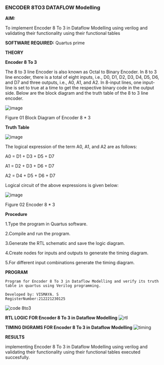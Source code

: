 ### ENCODER 8TO3 DATAFLOW Modelling

**AIM:**

To implement  Encoder 8 To 3 in Dataflow Modelling using verilog and validating their functionality using their functional tables

**SOFTWARE REQUIRED:** Quartus prime

**THEORY**

**Encoder 8 To 3**

The 8 to 3 line Encoder is also known as Octal to Binary Encoder. In 8 to 3 line encoder, there is a total of eight inputs, i.e., D0, D1, D2, D3, D4, D5, D6, and D7 and three outputs, i.e., A0, A1, and A2. In 8-input lines, one input-line is set to true at a time to get the respective binary code in the output side. Below are the block diagram and the truth table of the 8 to 3 line encoder.

![image](https://github.com/naavaneetha/ENCODER8TO3DATAFLOW/assets/154305477/0bc242c1-eb9e-4c47-afe5-30428470efc3)

Figure 01  Block Diagram of Encoder 8 * 3

**Truth Table**

![image](https://github.com/naavaneetha/ENCODER8TO3DATAFLOW/assets/154305477/35496b14-ae6e-4cd1-9abd-d6736b576575)

The logical expression of the term A0, A1, and A2 are as follows:

A0 = D1 + D3 + D5 + D7

A1 = D2 + D3 + D6 + D7

A2 = D4 + D5 + D6 + D7

Logical circuit of the above expressions is given below:

![image](https://github.com/naavaneetha/ENCODER8TO3DATAFLOW/assets/154305477/95acaee6-c873-4c75-89eb-ef09fb158053)

Figure 02  Encoder 8 * 3

**Procedure**


1.Type the program in Quartus software.


2.Compile and run the program.


3.Generate the RTL schematic and save the logic diagram.


4.Create nodes for inputs and outputs to generate the timing diagram.


5.For different input combinations generate the timing diagram.


**PROGRAM**
```
Program for Encoder 8 To 3 in Dataflow Modelling and verify its truth table in quartus using Verilog programming. 

Developed by: VISMAYA. S
RegisterNumber:212221230125
```
![code 8to3](https://github.com/23003250/ENCODER8TO3DATAFLOW/assets/139331462/6eef65f4-9ce6-497d-816b-3c301ce099aa)

**RTL LOGIC FOR Encoder 8 To 3 in Dataflow Modelling**
![rtl](https://github.com/23003250/ENCODER8TO3DATAFLOW/assets/139331462/d17a70f4-bf85-469f-a855-3787da1e3893)


**TIMING DIGRAMS FOR Encoder 8 To 3 in Dataflow Modelling**
![timing](https://github.com/23003250/ENCODER8TO3DATAFLOW/assets/139331462/7a09225a-5888-469b-a141-78527384b7d2)

**RESULTS**

implementing Encoder 8 To 3 in Dataflow Modelling using verilog and validating their functionality using their functional tables executed succesfully.



